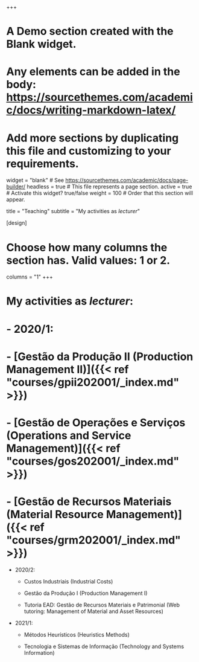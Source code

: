 +++
# A Demo section created with the Blank widget.
# Any elements can be added in the body: https://sourcethemes.com/academic/docs/writing-markdown-latex/
# Add more sections by duplicating this file and customizing to your requirements.

widget = "blank"  # See https://sourcethemes.com/academic/docs/page-builder/
headless = true  # This file represents a page section.
active = true  # Activate this widget? true/false
weight = 100  # Order that this section will appear.

title = "Teaching"
subtitle = "My activities as *lecturer*"

[design]
  # Choose how many columns the section has. Valid values: 1 or 2.
  columns = "1"
+++

# My activities as *lecturer*:

# - 2020/1:
    
#   - [Gestão da Produção II (Production Management II)]({{< ref "courses/gpii202001/_index.md" >}})

#   - [Gestão de Operações e Serviços (Operations and Service Management)]({{< ref "courses/gos202001/_index.md" >}})

#   - [Gestão de Recursos Materiais (Material Resource Management)]({{< ref "courses/grm202001/_index.md" >}})

- 2020/2:

  - Custos Industriais (Industrial Costs)

  - Gestão da Produção I (Production Management I)
  
  - Tutoria EAD: Gestão de Recursos Materiais e Patrimonial (Web tutoring: Management of Material and Asset Resources)

- 2021/1:
  
  - Métodos Heurísticos (Heuristics Methods)
  
  - Tecnologia e Sistemas de Informação (Technology and Systems Information)
